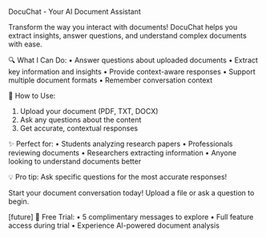 DocuChat - Your AI Document Assistant

Transform the way you interact with documents! DocuChat helps you extract insights, answer questions, and understand complex documents with ease.

🔍 What I Can Do:
• Answer questions about uploaded documents
• Extract key information and insights
• Provide context-aware responses
• Support multiple document formats
• Remember conversation context

📝 How to Use:
1. Upload your document (PDF, TXT, DOCX)
2. Ask any questions about the content
3. Get accurate, contextual responses

✨ Perfect for:
• Students analyzing research papers
• Professionals reviewing documents
• Researchers extracting information
• Anyone looking to understand documents better

💡 Pro tip: Ask specific questions for the most accurate responses!

Start your document conversation today! Upload a file or ask a question to begin.

[future]
🎯 Free Trial:
• 5 complimentary messages to explore
• Full feature access during trial
• Experience AI-powered document analysis
